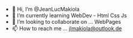 - 👋 Hi, I’m @JeanLucMakiola
- 🌱 I’m currently learning WebDev - Html Css Js
- 💞️ I’m looking to collaborate on ... WebPages 
- 📫 How to reach me ... jlmakiola@outlook.de

<!---
JeanLucMakiola/JeanLucMakiola is a ✨ special ✨ repository because its `README.md` (this file) appears on your GitHub profile.
You can click the Preview link to take a look at your changes.
--->
